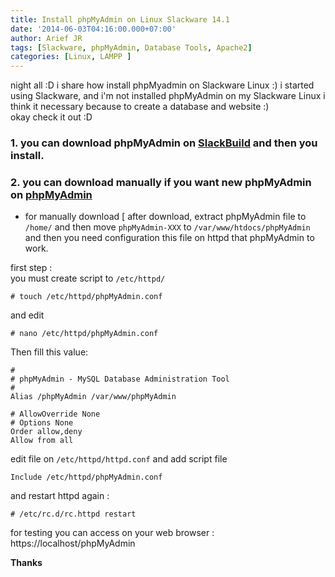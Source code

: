 ```yaml
---
title: Install phpMyAdmin on Linux Slackware 14.1
date: '2014-06-03T04:16:00.000+07:00'
author: Arief JR
tags: [Slackware, phpMyAdmin, Database Tools, Apache2]
categories: [Linux, LAMPP ]
---
```


night all :D i share how install phpMyadmin on Slackware Linux :) i started using Slackware, and i'm not installed phpMyAdmin on my Slackware Linux i think it necessary because to create a database and website :)  
okay check it out :D  


### 1. you can download phpMyAdmin on [SlackBuild](https://SlackBuilds.org "SlackBuild") and then you install.  
### 2. you can download manually if you want new phpMyAdmin on [phpMyAdmin](https://phpmyadmin.net "phpmyadmin")  
* for manually download
[ after download, extract phpMyAdmin file to `/home/` and then move `phpMyAdmin-XXX` to `/var/www/htdocs/phpMyAdmin` and then you need configuration this file on httpd that phpMyAdmin to work.  

first step :  
you must create script to `/etc/httpd/`

```
# touch /etc/httpd/phpMyAdmin.conf
```
and edit

```
# nano /etc/httpd/phpMyAdmin.conf
```

Then fill this value:

```
#  
# phpMyAdmin - MySQL Database Administration Tool  
#  
Alias /phpMyAdmin /var/www/phpMyAdmin  

# AllowOverride None  
# Options None  
Order allow,deny  
Allow from all  
```


edit file on `/etc/httpd/httpd.conf` and add script file  

```
Include /etc/httpd/phpMyAdmin.conf
```

and restart httpd again :

```
# /etc/rc.d/rc.httpd restart
```

for testing you can access on your web browser :  
https://localhost/phpMyAdmin  


**Thanks**
